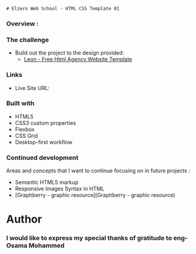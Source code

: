 `# Elzero Web School - HTML CSS Template 01`
### Overview :
### The challenge
* Build out the project to the design provided:
   *  [Leon - Free Html Agency Website Template](#Leon-Free-Html-Agency-Website-Template)

 
### Links
* Live Site URL:

### Built with
* HTML5
* CSS3 custom properties
* Flexbox
* CSS Grid
* Desktop-first workflow

### Continued development
Areas and concepts that I want to continue focusing on in future projects :

* Semantic HTML5 markup
* Responsive Images Syntax in HTML
* [Graphberry - graphic resource](Graphberry - graphic resource)
# Author
### I would like to express my special thanks of gratitude to eng-Osama Mohammed
